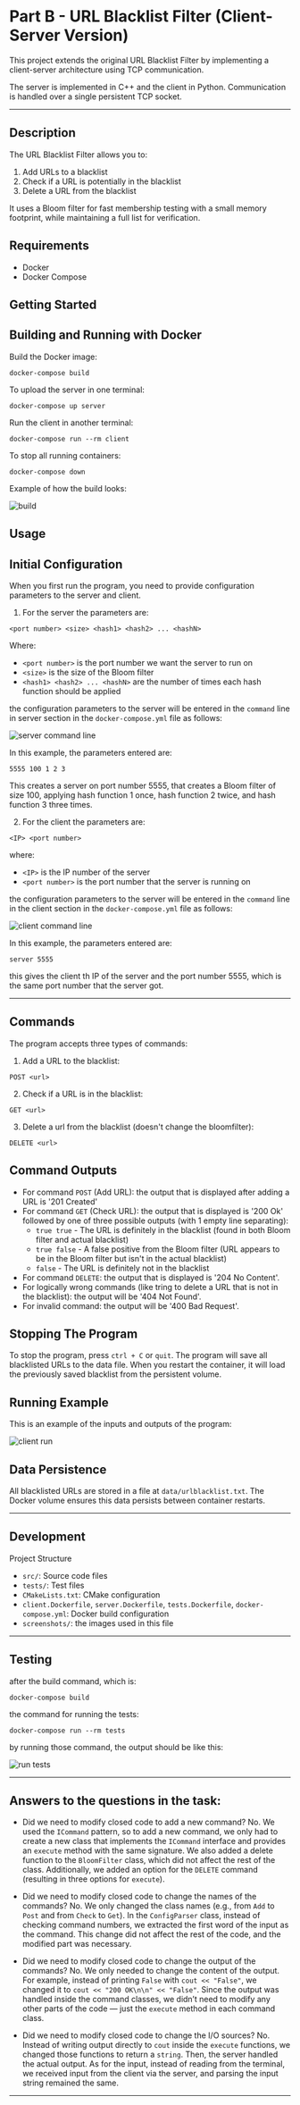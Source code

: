 # Part B - URL Blacklist Filter (Client-Server Version)
This project extends the original URL Blacklist Filter by implementing a client-server architecture using TCP communication.

The server is implemented in C++ and the client in Python. Communication is handled over a single persistent TCP socket.

---

## Description
The URL Blacklist Filter allows you to:

1. Add URLs to a blacklist
2. Check if a URL is potentially in the blacklist
3. Delete a URL from the blacklist

It uses a Bloom filter for fast membership testing with a small memory footprint, while maintaining a full list for verification.

## Requirements

- Docker
- Docker Compose

## Getting Started
## Building and Running with Docker

Build the Docker image:
```
docker-compose build
```

To upload the server in one terminal:
```
docker-compose up server
```

Run the client in another terminal:
```
docker-compose run --rm client
```

To stop all running containers:
```
docker-compose down
```
Example of how the build looks:

![build](screenshots/build.png)

## Usage
## Initial Configuration
When you first run the program, you need to provide configuration parameters to the server and client.
1. For the server the parameters are:
```
<port number> <size> <hash1> <hash2> ... <hashN>
```
Where:

- `<port number>` is the port number we want the server to run on
- `<size>` is the size of the Bloom filter
- `<hash1> <hash2> ... <hashN>` are the number of times each hash function should be applied

the configuration parameters to the server will be entered in the `command` line in server section in the `docker-compose.yml` file as follows:

![server command line](screenshots/server_command.png)

In this example, the parameters entered are:
```
5555 100 1 2 3
```
This creates a server on port number 5555, that creates a Bloom filter of size 100, applying hash function 1 once, hash function 2 twice, and hash function 3 three times.

2. For the client the parameters are:
```
<IP> <port number> 
```
where:

- `<IP>` is the IP number of the server
- `<port number>` is the port number that the server is running on

the configuration parameters to the server will be entered in the `command` line in the client section in the `docker-compose.yml` file as follows:

![client command line](screenshots/client_command.png)

In this example, the parameters entered are:
```
server 5555
```
this gives the client th IP of the server and the port number 5555, which is the same port number that the server got.

---

## Commands
The program accepts three types of commands:

1. Add a URL to the blacklist:
```
POST <url>
```

2. Check if a URL is in the blacklist:
```
GET <url>
```

3. Delete a url from the blacklist (doesn't change the bloomfilter):
```
DELETE <url>
```

## Command Outputs

- For command `POST` (Add URL): the output that is displayed after adding a URL is '201 Created'
- For command `GET` (Check URL): the output that is displayed is '200 Ok' followed by one of three possible outputs (with 1 empty line separating):
  - `true true` - The URL is definitely in the blacklist (found in both Bloom filter and actual blacklist)
  - `true false` - A false positive from the Bloom filter (URL appears to be in the Bloom filter but isn't in the actual blacklist)
  - `false` - The URL is definitely not in the blacklist
- For command `DELETE`: the output that is displayed is '204 No Content'.
- For logically wrong commands (like tring to delete a URL that is not in the blacklist): the output will be '404 Not Found'.
- For invalid command: the output will be '400 Bad Request'.

## Stopping The Program
To stop the program, press `ctrl + C` or `quit`.
The program will save all blacklisted URLs to the data file. When you restart the container, it will load the previously saved blacklist from the persistent volume.

## Running Example
This is an example of the inputs and outputs of the program:

![client run](screenshots/running_client.png)


## Data Persistence
All blacklisted URLs are stored in a file at `data/urlblacklist.txt`. The Docker volume ensures this data persists between container restarts.

---

## Development
Project Structure

- `src/`: Source code files
- `tests/`: Test files
- `CMakeLists.txt`: CMake configuration
- `client.Dockerfile`, `server.Dockerfile`, `tests.Dockerfile`, `docker-compose.yml`: Docker build configuration
- `screenshots/`: the images used in this file

---

## Testing
after the build command, which is:
```
docker-compose build
```

the command for running the tests:
```
docker-compose run --rm tests
```

by running those command, the output should be like this:

![run tests](screenshots/running_tests.png)

---

## Answers to the questions in the task:
- Did we need to modify closed code to add a new command?
No. We used the `ICommand` pattern, so to add a new command, we only had to create a new class that implements the `ICommand` interface and provides an `execute` method with the same signature.
We also added a delete function to the `BloomFilter` class, which did not affect the rest of the class. Additionally, we added an option for the `DELETE` command (resulting in three options for `execute`).

- Did we need to modify closed code to change the names of the commands?
No. We only changed the class names (e.g., from `Add` to `Post` and from `Check` to `Get`). In the `ConfigParser` class, instead of checking command numbers, we extracted the first word of the input as the command. This change did not affect the rest of the code, and the modified part was necessary.

- Did we need to modify closed code to change the output of the commands?
No. We only needed to change the content of the output. For example, instead of printing `False` with `cout << "False"`, we changed it to `cout << "200 OK\n\n" << "False"`.
Since the output was handled inside the command classes, we didn’t need to modify any other parts of the code — just the `execute` method in each command class.

- Did we need to modify closed code to change the I/O sources?
No. Instead of writing output directly to `cout` inside the `execute` functions, we changed those functions to return a `string`. Then, the server handled the actual output.
As for the input, instead of reading from the terminal, we received input from the client via the server, and parsing the input string remained the same.

---
